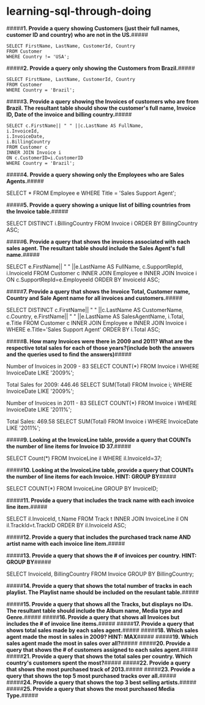 # learning-sql-through-doing

#####**1. Provide a query showing Customers (just their full names, customer ID and country) who are not in the US.**#####

    SELECT FirstName, LastName, CustomerId, Country   
    FROM Customer   
    WHERE Country != 'USA';

#####**2. Provide a query only showing the Customers from Brazil.**#####

    SELECT FirstName, LastName, CustomerId, Country   
    FROM Customer   
    WHERE Country = 'Brazil';

#####**3. Provide a query showing the Invoices of customers who are from Brazil. The resultant table should show the customer's full name, Invoice ID, Date of the invoice and billing country.**#####

    SELECT c.FirstName|| " " ||c.LastName AS FullName,   
    i.InvoiceId,   
    i.InvoiceDate,   
    i.BillingCountry   
    FROM Customer c   
    INNER JOIN Invoice i   
    ON c.CustomerID=i.CustomerID   
    WHERE Country = 'Brazil';

#####**4. Provide a query showing only the Employees who are Sales Agents.**#####

  SELECT 
  * 
  FROM Employee e
  WHERE Title = 'Sales Support Agent';

#####**5. Provide a query showing a unique list of billing countries from the Invoice table.**#####

  SELECT DISTINCT
  i.BillingCountry 
  FROM Invoice i
  ORDER BY BillingCountry ASC;

#####**6. Provide a query that shows the invoices associated with each sales agent. The resultant table should include the Sales Agent's full name.**#####

  SELECT 
  e.FirstName|| " " ||e.LastName AS FullName,
  c.SupportRepId,
  i.InvoiceId
  FROM Customer c
  INNER JOIN Employee e
  INNER JOIN Invoice i
  ON c.SupportRepId=e.EmployeeId
  ORDER BY InvoiceId ASC;

#####**7. Provide a query that shows the Invoice Total, Customer name, Country and Sale Agent name for all invoices and customers.**#####

  SELECT DISTINCT
  c.FirstName|| " " ||c.LastName AS CustomerName,
  c.Country,
  e.FirstName|| " " ||e.LastName AS SalesAgentName,
  i.Total,
  e.Title
  FROM Customer c
  INNER JOIN Employee e
  INNER JOIN Invoice i
  WHERE e.Title='Sales Support Agent'
  ORDER BY i.Total ASC;

#####**8. How many Invoices were there in 2009 and 2011? What are the respective total sales for each of those years?(include both the answers and the queries used to find the answers)**#####

Number of Invoices in 2009 - 83
  SELECT COUNT(*)
  FROM Invoice i
  WHERE InvoiceDate LIKE '2009%';

Total Sales for 2009: 446.46
  SELECT SUM(Total)
  FROM Invoice i;
  WHERE InvoiceDate LIKE '2009%';

Number of Invoices in 2011 - 83
  SELECT COUNT(*)
  FROM Invoice i
  WHERE InvoiceDate LIKE '2011%';

Total Sales: 469.58
  SELECT SUM(Total)
  FROM Invoice i
  WHERE InvoiceDate LIKE '2011%';

#####**9. Looking at the InvoiceLine table, provide a query that COUNTs the number of line items for Invoice ID 37.**#####
  
  SELECT Count(*) 
  FROM InvoiceLine il
  WHERE il.InvoiceId=37; 

#####**10. Looking at the InvoiceLine table, provide a query that COUNTs the number of line items for each Invoice. HINT: GROUP BY**#####

  SELECT COUNT(*) 
  FROM InvoiceLine
  GROUP BY InvoiceID;

#####**11. Provide a query that includes the track name with each invoice line item.**#####

  SELECT 
  il.InvoiceId,
  t.Name
  FROM Track t
  INNER JOIN InvoiceLine il
  ON il.TrackId=t.TrackID
  ORDER BY il.InvoiceId ASC;

#####**12. Provide a query that includes the purchased track name AND artist name with each invoice line item.**#####
 


#####**13. Provide a query that shows the # of invoices per country. HINT: GROUP BY**#####
 
  SELECT
  InvoiceId,
  BillingCountry 
  FROM Invoice
  GROUP BY BillingCountry;

#####**14. Provide a query that shows the total number of tracks in each playlist. The Playlist name should be included on the resulant table.**#####



#####**15. Provide a query that shows all the Tracks, but displays no IDs. The resultant table should include the Album name, Media type and Genre.**#####
#####**16. Provide a query that shows all Invoices but includes the # of invoice line items.**#####
#####**17. Provide a query that shows total sales made by each sales agent.**#####
#####**18. Which sales agent made the most in sales in 2009? HINT: MAX**#####
#####**19. Which sales agent made the most in sales over all?**#####
#####**20. Provide a query that shows the # of customers assigned to each sales agent.**#####
#####**21. Provide a query that shows the total sales per country. Which country's customers spent the most?**#####
#####**22. Provide a query that shows the most purchased track of 2013.**#####
#####**23. Provide a query that shows the top 5 most purchased tracks over all.**#####
#####**24. Provide a query that shows the top 3 best selling artists.**#####
#####**25. Provide a query that shows the most purchased Media Type.**#####
